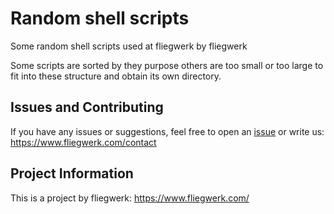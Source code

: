 # Random shell scripts
Some random shell scripts used at fliegwerk by fliegwerk

Some scripts are sorted by they purpose others are too small or too large to fit into these structure and obtain its own directory.

## Issues and Contributing

If you have any issues or suggestions, feel free to open an [issue](https://github.com/fliegwerk/random-shell-scripts/issues) or write us: <https://www.fliegwerk.com/contact>

## Project Information

This is a project by fliegwerk: <https://www.fliegwerk.com/>
